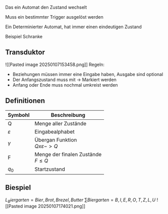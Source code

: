 
Das ein Automat den Zustand wechselt

Muss ein bestimmter Trigger ausgelöst werden

Ein Determinierter Automat, hat immer einen eindeutigen Zustand

Beispiel Schranke

## Transduktor
![[Pasted image 20250107153458.png]]
Regeln: 
- Beziehungen müssen immer eine Eingabe haben, Ausgabe sind optional
- Der Anfangszustand muss mit -> Markiert werden
- Anfang oder Ende muss nochmal umkreist werden

## Definitionen

| Symbohl       | Beschreibung                               |
| ------------- | ------------------------------------------ |
| Q             | Menge aller Zustände                       |
| $\varepsilon$ | Eingabealphabet                            |
| $\gamma$      | Übergan Funktion<br>$Q x \varepsilon -> Q$ |
| F             | Menge der finalen Zustände<br>$F \leq Q$   |
| $q_0$         | Startzustand                               |

## Biespiel
$L_Biergarten = {Bier, Brot, Brezel, Butter}$
$\sum Biergarten = {B,I,E,R,O,T,Z, L,U}$
![[Pasted image 20250107174021.png]]